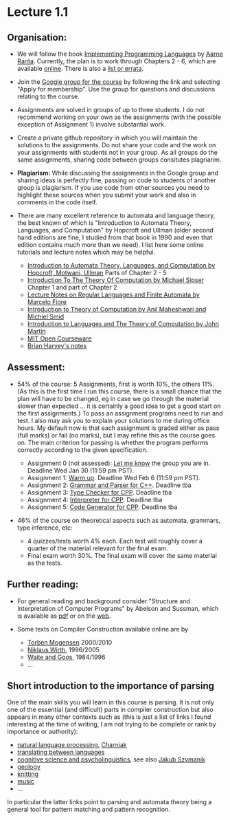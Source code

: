 # Lecture 1.1

## Organisation:

- We will follow the book [Implementing Programming Languages](http://www.grammaticalframework.org/ipl-book/) by [Aarne Ranta](http://www.cse.chalmers.se/~aarne/). Currently, the plan is to work through Chapters 2 - 6, which are available [online](http://www.cse.chalmers.se/edu/year/2012/course/DAT150/lectures/plt-book.pdf).  There is also a [list or errata](https://github.com/andreasabel/plt-errata). 

- Join the [Google group for the course](https://groups.google.com/forum/#!forum/chapman-compiler-construction-2019) by following the link and selecting "Apply for membership". Use the group for questions and discussions relating to the course. 

- Assignments are solved in groups of up to three students. I do not recommend working on your own as the assignments (with the possible exception of Assignment 1) involve substantial work. 

- Create a private github repository in which you will maintain the solutions to the assignments. Do not share your code and the work on your assignments with students not in your group. As all groups do the same assignments, sharing code between groups consitutes plagriarim.

- **Plagiarism:** While discussing the assignments in the Google group and sharing ideas is perfectly fine, passing on code to students of another group is plagiarism. If you use code from other sources you need to highlight these sources when you submit your work and also in comments in the code itself. 

- There are many excellent reference to automata and language theory, the best known of which is "Introduction to Automata Theory, Languages, and Computation" by Hopcroft and Ullman (older second hand editions are fine, I studied from that book in 1990 and even that edition contains much more than we need). I list here some online tutorials and lecture notes which may be helpful.
  - [Introduction to Automata Theory, Languages, and Computation by Hopcroft, Motwani, Ullman]( https://mcdtu.files.wordpress.com/2017/03/introduction-to-automata-theory.pdf) Parts of Chapter 2 - 5  
  - [Introduction To The Theory Of Computation by Michael Sipser]( http://fuuu.be/polytech/INFOF408/Introduction-To-The-Theory-Of-Computation-Michael-Sipser.pdf)  Chapter 1 and part of Chapter 2  
  - [Lecture Notes on Regular Languages and Finite Automata by Marcelo Fiore](https://www.cl.cam.ac.uk/teaching/1011/RLFA/LectureNotes.pdf)  
  - [Introduction to Theory of Computation by Anil Maheshwari and Michiel Smid](https://cglab.ca/~michiel/TheoryOfComputation/TheoryOfComputation.pdf)
  - [Introduction to Languages and The Theory of Computation by John Martin](http://techmela.ucoz.com/_ld/0/22_Introduction_to.pdf)
  - [MIT Open Courseware](https://ocw.mit.edu/courses/electrical-engineering-and-computer-science/6-045j-automata-computability-and-complexity-spring-2011/lecture-notes/)
  - [Brian Harvey's notes](https://people.eecs.berkeley.edu/~bh/pdf/v3ch01.pdf)
 
  
## Assessment:

- 54% of the course: 5 Assignments, first is worth 10%, the others 11%. (As this is the first time I run this course, there is a small chance that the plan will have to be changed, eg in case we go through the material slower than expected ... it is certainly a good idea to get a good start on the first assignments.) To pass an assignment programs need to run and test. I also may ask you to explain your solutions to me during office hours. My default now is that each assignment is graded either as pass (full marks) or fail (no marks), but I may refine this as the course goes on. The main criterion for passing is whether the program performs correctly according to the given specification.
  - Assignment 0 (not assessed): [Let me know](mailto:akurz@chapman.edu?subject=Compiler%20Construction,%20Groups) the group you are in. Deadline Wed Jan 30 (11:59 pm PST).
  - Assignment 1: [Warm up](https://hackmd.io/s/HyaDeaXzN#). Deadline Wed Feb 6 (11:59 pm PST). 
  - Assignment 2: [Grammar and Parser for C++](http://www.grammaticalframework.org/ipl-book/assignments/assignment1/assignment1.html). Deadline tba
  - Assignment 3: [Type Checker for CPP](http://www.grammaticalframework.org/ipl-book/assignments/assignment2/assignment2.html).  Deadline  tba  
  - Assignment 4: [Interpreter for CPP](http://www.grammaticalframework.org/ipl-book/assignments/assignment3/assignment3.html).  Deadline  tba  
  - Assignment 5: [Code Generator for CPP](http://www.grammaticalframework.org/ipl-book/assignments/assignment4/assignment4.html).  Deadline  tba  

- 46% of the course on theoretical aspects such as automata, grammars, type inference, etc: 
  - 4 quizzes/tests worth 4% each. Each test will roughly cover a quarter of the material relevant for the final exam.
  - Final exam worth 30%. The final exam will cover the same material as the tests.

## Further reading:

- For general reading and background consider "Structure and Interpretation 
of Computer Programs" by Abelson and Sussman, which is available as [pdf](https://web.mit.edu/alexmv/6.037/sicp.pdf) or on the [web](http://mitpress.mit.edu/sites/default/files/sicp/full-text/book/book-Z-H-1.html#titlepage).

- Some texts on Compiler Construction available online are by
  - [Torben Mogensen](http://hjemmesider.diku.dk/~torbenm/Basics/) 2000/2010
  - [Niklaus Wirth](http://www.ethoberon.ethz.ch/WirthPubl/CBEAll.pdf), 1996/2005
  - [Waite and Goos](https://www.cs.cmu.edu/~aplatzer/course/Compilers/waitegoos.pdf), 1984/1996
  - ...

## Short introduction to the importance of parsing

One of the main skills you will learn in this course is parsing. It is not only one of the essential (and difficult) parts in compiler construction but also appears in many other contexts such as (this is just a list of links I found interesting at the time of writing, I am not trying to be complete or rank by importance or authority):
- [natural language processing](https://nlp.stanford.edu/software/lex-parser.shtml), [Charniak](https://www.aaai.org/ojs/index.php/aimagazine/article/viewFile/1320/1221)
- [translating between languages](https://www.grammaticalframework.org/)
- [cognitive science and psycholinguistics](https://dl.acm.org/ft_gateway.cfm?id=1697283&ftid=740323&dwn=1&CFID=46563369&CFTOKEN=6c231f65c04a5d4b-BEC94DA1-0566-3330-88B6AA7DA1DCC514), see also [Jakub Szymanik](http://www.jakubszymanik.com/)
- [geology](https://pubs.usgs.gov/ds/2006/146/htmldocs/process.htm)
- [knitting](http://alliejon.es/blog/2014/03/24/adding-syntax-highlighting-to-knitting-patterns/)
- [music](https://link.springer.com/chapter/10.1007%2F3-540-45722-4_3)
- ...

In particular the latter links point to parsing and automata theory being a general tool for pattern matching and pattern recognition.
